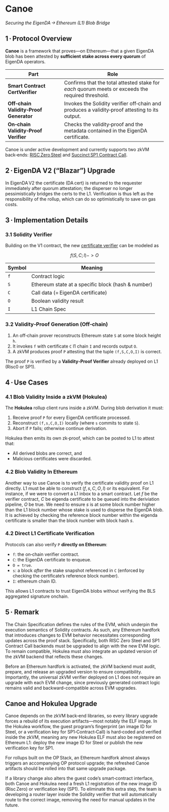 # Canoe

*Securing the EigenDA → Ethereum (L1) Blob Bridge*

## 1 · Protocol Overview  

**Canoe** is a framework that proves—on Ethereum—that a given EigenDA blob has been attested by **sufficient stake across every quorum** of EigenDA operators.

| Part | Role |
|-------|------|
| **Smart Contract CertVerifier** | Confirms that the total attested stake for *each* quorum meets or exceeds the required threshold. |
| **Off‑chain Validity‑Proof Generator** | Invokes the Solidity verifier off‑chain and produces a validity‑proof attesting to its output. |
| **On‑chain Validity‑Proof Verifier** | Checks the validity‑proof and the metadata contained in the EigenDA certificate. |

Canoe is under active development and currently supports two zkVM back‑ends: [RISC Zero Steel](https://risczero.com/steel) and [Succinct SP1 Contract Call](https://github.com/succinctlabs/sp1-contract-call).


## 2 · EigenDA V2 (“Blazar”) Upgrade  

In EigenDA V2 the certificate (DA cert) is returned to the requester immediately after quorum attestation; the disperser no longer pessimistically bridges the certs to the L1. Verification is thus left as the responsibility of the rollup, which can do so optimistically to save on gas costs.


## 3 · Implementation Details  

### 3.1 Solidity Verifier
Building on the V1 contract, the new [certificate verifier](https://github.com/Layr-Labs/eigenda/blob/ee092f345dfbc37fce3c02f99a756ff446c5864a/contracts/src/periphery/cert/v2/EigenDACertVerifierV2.sol#L120) can be modeled as

$$ f(S, C; I) -> O $$

| Symbol | Meaning |
|--------|---------|
| `f` | Contract logic |
| `S` | Ethereum state at a specific block (hash & number) |
| `C` | Call data (= EigenDA certificate) |
| `O` | Boolean validity result |
| `I` | L1 Chain Spec |

### 3.2 Validity‑Proof Generation (Off‑chain)  

1. An off‑chain prover reconstructs Ethereum state `S` at some block height `h`.  
2. It invokes `f` with certificate `C` l1 chain `I` and records output `O`.  
3. A zkVM produces proof `P` attesting that the tuple `(f,S,C,O,I)` is correct.

The proof `P` is verified by a **Validity‑Proof Verifier** already deployed on L1 (Risc0 or SP1).

## 4 · Use Cases

### 4.1 Blob Validity Inside a zkVM (Hokulea)

The **Hokulea** rollup client runs inside a zkVM. During blob derivation it must:

1. Receive proof `P` for every EigenDA certificate processed.  
2. Reconstruct `(f,s,C,O,I)` locally (where `s` commits to state `S`).  
3. Abort if `P` fails; otherwise continue derivation.  

Hokulea then emits its own zk‑proof, which can be posted to L1 to attest that:

* All derived blobs are correct, and  
* Malicious certificates were discarded.

### 4.2 Blob Validity In Ethereum

Another way to use Canoe is to verify the certificate validity proof on L1 directly. L1 must be able to construct $(f, s, C, O, I)$ or its equivalent. For instance, if we were to convert a L1 inbox to a smart contract. Let $f$ be the verifier contract, $C$ be eigenda certificate to be queued into the deriviation pipeline, $O$ be true. We need to ensure $s$ is at some block number higher than the L1 block number whose stake is used to disperse the EigenDA blob. It is achieved by checking the reference block number within the eigenda certificate is smaller than the block number with block hash $s$.

### 4.2 Direct L1 Certificate Verification  

Protocols can also verify `P` **directly on Ethereum**:

* `f`: the on‑chain verifier contract.  
* `C`: the EigenDA certificate to enqueue.  
* `O = true`.  
* `s`: a block *after* the stake snapshot referenced in `C` (enforced by checking the certificate’s reference block number).
* `I`: ethereum chain ID.  

This allows L1 contracts to trust EigenDA blobs without verifying the BLS aggregated signature onchain.

## 5 · Remark

The Chain Specification defines the rules of the EVM, which underpin the execution semantics of Solidity contracts. As such, any Ethereum hardfork that introduces changes to EVM behavior necessitates corresponding updates across the proof stack. Specifically, both RISC Zero Steel and SP1 Contract Call backends must be upgraded to align with the new EVM logic. To remain compatible, Hokulea must also integrate an updated version of the zkVM backend that reflects these changes.

Before an Ethereum hardfork is activated, the zkVM backend must audit, prepare, and release an upgraded version to ensure compatibility. Importantly, the universal zkVM verifier deployed on L1 does not require an upgrade with each EVM change, since previously generated contract logic remains valid and backward-compatible across EVM upgrades.

## Canoe and Hokulea Upgrade

Canoe depends on the zkVM back‑end libraries, so every library upgrade forces a rebuild of its execution artifacts—most notably the ELF image. In the Hokulea workflow, the guest program’s fingerprint (an image ID for Steel, or a verification key for SP1‑Contract‑Call) is hard‑coded and verified inside the zkVM, meaning any new Hokulea ELF must also be registered on Ethereum L1: deploy the new image ID for Steel or publish the new verification key for SP1.

For rollups built on the OP Stack, an Ethereum hardfork almost always triggers an accompanying OP protocol upgrade; the refreshed Canoe artifacts should be rolled into that same upgrade package.

If a library change also alters the guest code’s smart‑contract interface, both Canoe and Hokulea need a fresh L1 registration of the new image ID (Risc Zero) or verification key (SP1). To eliminate this extra step, the team is developing a router layer inside the Solidity verifier that will automatically route to the correct image, removing the need for manual updates in the future.
